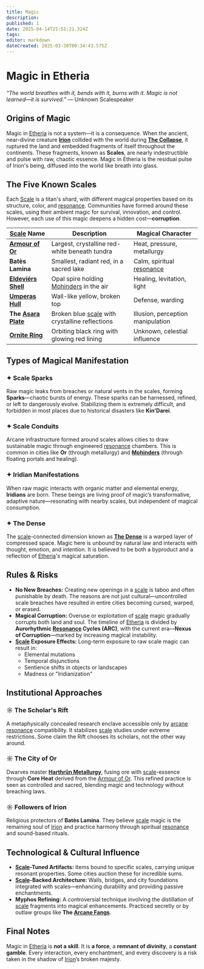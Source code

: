 ```yaml
---
title: Magic
description: 
published: 1
date: 2025-04-14T21:51:21.324Z
tags: 
editor: markdown
dateCreated: 2025-03-30T00:34:43.575Z
---
```


# Magic in Etheria
*“The world breathes with it, bends with it, burns with it. Magic is not learned—it is survived.”* — Unknown Scalespeaker

## Origins of Magic

Magic in [Etheria](/geography/cosmology/etheria.md) is not a system—it is a consequence. When the ancient, near-divine creature **[Irion](/being/deity/irion.md)** collided with the world during **[The Collapse](/structure/chronological/event/the-collapse.md)**, it ruptured the land and embedded fragments of itself throughout the continents. These fragments, known as **Scales**, are nearly indestructible and pulse with raw, chaotic essence. Magic in Etheria is the residual pulse of Irion's being, diffused into the world like breath into glass.

## The Five Known Scales

Each [Scale](/geography/landmark/scale.md) is a titan's shard, with different magical properties based on its structure, color, and [resonance](/structure/mechanic/resonance.md). Communities have formed around these scales, using their ambient magic for survival, innovation, and control. However, each use of this magic deepens a hidden cost—**corruption**.

| [Scale](/geography/landmark/scale.md) Name        | Description                                          | Magical Character |
|-------------------|------------------------------------------------------|-------------------|
| **[Armour of Or](/geography/landmark/scale/armour-of-or.md)**  | Largest, crystalline red-white beneath tundra       | Heat, pressure, metallurgy |
| **Batès Lamina**  | Smallest, radiant red, in a sacred lake              | Calm, spiritual [resonance](/structure/mechanic/resonance.md) |
| **[Eldeviérs Shell](/geography/landmark/scale/eldeviérs-shell.md)** | Opal spire holding [Mohinders](/geography/settlement/city/mohinders.md) in the air            | Healing, levitation, light |
| **[Umperas Hull](/geography/landmark/scale/umperas-hull.md)**  | Wall-like yellow, broken top                         | Defense, warding |
| **The [Asara Plate](/geography/landmark/scale/asara-plate.md)** | Broken blue [scale](/geography/landmark/scale.md) with crystalline reflections    | Illusion, perception manipulation |
| **[Ornite Ring](/geography/landmark/scale/ornite-ring.md)**  | Orbiting black ring with glowing red lining         | Unknown, celestial influence |

## Types of Magical Manifestation

### ✦ **Scale Sparks**
Raw magic leaks from breaches or natural vents in the scales, forming **Sparks**—chaotic bursts of energy. These sparks can be harnessed, refined, or left to dangerously evolve. Stabilizing them is extremely difficult, and forbidden in most places due to historical disasters like **Kin'Darei**.

### ✦ **Scale Conduits**
Arcane infrastructure formed around scales allows cities to draw sustainable magic through engineered [resonance](/structure/mechanic/resonance.md) chambers. This is common in cities like **Or** (through metallurgy) and **[Mohinders](/geography/settlement/city/mohinders.md)** (through floating portals and healing).

### ✦ **Iridian Manifestations**
When raw magic interacts with organic matter and elemental energy, **Iridians** are born. These beings are living proof of magic’s transformative, adaptive nature—resonating with nearby scales, but independent of magical consumption.

### ✦ **The Dense**
The [scale](/geography/landmark/scale.md)-connected dimension known as **[The Dense](/geography/cosmology/plane-of-existance/the-dense.md)** is a warped layer of compressed space. Magic here is unbound by natural law and interacts with thought, emotion, and intention. It is believed to be both a byproduct and a reflection of [Etheria](/geography/cosmology/etheria.md)'s magical saturation.

## Rules & Risks

- **No New Breaches:** Creating new openings in a [scale](/geography/landmark/scale.md) is taboo and often punishable by death. The reasons are not just cultural—uncontrolled scale breaches have resulted in entire cities becoming cursed, warped, or erased.
- **Magical Corruption:** Overuse or exploitation of [scale](/geography/landmark/scale.md) magic gradually corrupts both land and soul. The timeline of [Etheria](/geography/cosmology/etheria.md) is divided by **Aurorhythmic [Resonance](/structure/mechanic/resonance.md) Cycles (ARC)**, with the current era—**Nexus of Corruption**—marked by increasing magical instability.
- **[Scale](/geography/landmark/scale.md) Exposure Effects:** Long-term exposure to raw scale magic can result in:
  - Elemental mutations
  - Temporal disjunctions
  - Sentience shifts in objects or landscapes
  - Madness or "Iridianization"

## Institutional Approaches

### ☼ **The Scholar's Rift**
A metaphysically concealed research enclave accessible only by [arcane resonance](/structure/mechanic/class/sorcerer/subclass/arcane-resonance.md) compatibility. It stabilizes [scale](/geography/landmark/scale.md) studies under extreme restrictions. Some claim the Rift chooses its scholars, not the other way around.

### ☼ **The City of Or**
Dwarves master **[Harthrûn Metallurgy](/structure/social/profession/harthrûn-metallurgy.md)**, fusing ore with [scale](/geography/landmark/scale.md)-essence through **Core Heat** derived from the [Armour of Or](/geography/landmark/scale/armour-of-or.md). This refined practice is seen as controlled and sacred, blending magic and technology without breaching laws.

### ☼ **Followers of Irion**
Religious protectors of **Batès Lamina**. They believe [scale](/geography/landmark/scale.md) magic is the remaining soul of [Irion](/being/deity/irion.md) and practice harmony through spiritual [resonance](/structure/mechanic/resonance.md) and sound-based rituals.

## Technological & Cultural Influence

- **[Scale](/geography/landmark/scale.md)-Tuned Artifacts:** Items bound to specific scales, carrying unique resonant properties. Some cities auction these for incredible sums.
- **[Scale](/geography/landmark/scale.md)-Backed Architecture:** Walls, bridges, and city foundations integrated with scales—enhancing durability and providing passive enchantments.
- **Myphos Refining:** A controversial technique involving the distillation of [scale](/geography/landmark/scale.md) fragments into magical enhancements. Practiced secretly or by outlaw groups like **The [Arcane Fangs](/structure/social/factions/arcane-fangs.md)**.

## Final Notes

Magic in [Etheria](/geography/cosmology/etheria.md) is **not a skill**. It is **a force**, a **remnant of divinity**, a **constant gamble**. Every interaction, every enchantment, and every discovery is a risk taken in the shadow of [Irion](/being/deity/irion.md)’s broken majesty.
